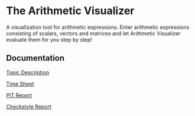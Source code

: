 # The Arithmetic Visualizer
A visualization tool for arithmetic expressions. Enter arithmetic expressions consisting of scalars, vectors and matrices and let Arithmetic Visualizer evaluate them for you step by step!

## Documentation
[Topic Description](documentation/TopicDescription.md)

[Time Sheet](documentation/TimeSheet.md)

[PIT Report](https://htmlpreview.github.io/?https://github.com/juhamyllari/arithmetic-visualizer/blob/master/documentation/pit/index.html)

[Checkstyle Report](https://htmlpreview.github.io/?https://github.com/juhamyllari/arithmetic-visualizer/blob/master/documentation/checkstyle/checkstyle.html)
